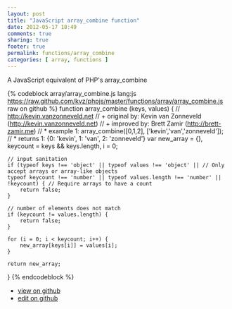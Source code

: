 ```yaml
---
layout: post
title: "JavaScript array_combine function"
date: 2012-05-17 18:49
comments: true
sharing: true
footer: true
permalink: functions/array_combine
categories: [ array, functions ]
---
```

A JavaScript equivalent of PHP's array_combine
<!-- more -->
{% codeblock array/array_combine.js lang:js https://raw.github.com/kvz/phpjs/master/functions/array/array_combine.js raw on github %}
function array_combine (keys, values) {
    // http://kevin.vanzonneveld.net
    // +   original by: Kevin van Zonneveld (http://kevin.vanzonneveld.net)
    // +   improved by: Brett Zamir (http://brett-zamir.me)
    // *     example 1: array_combine([0,1,2], ['kevin','van','zonneveld']);
    // *     returns 1: {0: 'kevin', 1: 'van', 2: 'zonneveld'}
    var new_array = {},
        keycount = keys && keys.length,
        i = 0;

    // input sanitation
    if (typeof keys !== 'object' || typeof values !== 'object' || // Only accept arrays or array-like objects
    typeof keycount !== 'number' || typeof values.length !== 'number' || !keycount) { // Require arrays to have a count
        return false;
    }

    // number of elements does not match
    if (keycount != values.length) {
        return false;
    }

    for (i = 0; i < keycount; i++) {
        new_array[keys[i]] = values[i];
    }

    return new_array;
}
{% endcodeblock %}
<ul>
 <li><a href="https://github.com/kvz/phpjs/blob/master/functions/array/array_combine.js">view on github</a></li>
 <li><a href="https://github.com/kvz/phpjs/edit/master/functions/array/array_combine.js">edit on github</a></li>
</ul>
